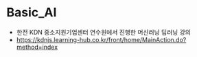 # Basic_AI
- 한전 KDN 중소지원기업센터 연수원에서 진행한 머신러닝 딥러닝 강의
- https://kdnjs.learning-hub.co.kr/front/home/MainAction.do?method=index